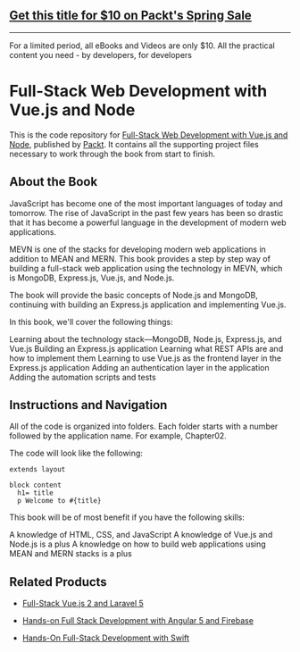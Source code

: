 ## [Get this title for $10 on Packt's Spring Sale](https://www.packt.com/B09552?utm_source=github&utm_medium=packt-github-repo&utm_campaign=spring_10_dollar_2022)
-----
For a limited period, all eBooks and Videos are only $10. All the practical content you need \- by developers, for developers

# Full-Stack Web Development with Vue.js and Node
This is the code repository for [Full-Stack Web Development with Vue.js and Node](https://www.packtpub.com/web-development/full-stack-web-development-vuejs-and-node?utm_source=github&utm_medium=repository&utm_campaign=9781788831147), published by [Packt](https://www.packtpub.com/?utm_source=github). It contains all the supporting project files necessary to work through the book from start to finish.
## About the Book
JavaScript has become one of the most important languages of today and tomorrow.
The rise of JavaScript in the past few years has been so drastic that it has become a powerful language in the development of modern web applications.

MEVN is one of the stacks for developing modern web applications in addition to MEAN and MERN. This book provides a step by step way of building a full-stack web application using the technology in MEVN, which is MongoDB, Express.js, Vue.js, and Node.js.

The book will provide the basic concepts of Node.js and MongoDB, continuing with building an Express.js application and implementing Vue.js.

In this book, we'll cover the following things:

Learning about the technology stack—MongoDB, Node.js, Express.js, and Vue.js
Building an Express.js application
Learning what REST APIs are and how to implement them
Learning to use Vue.js as the frontend layer in the Express.js application
Adding an authentication layer in the application
Adding the automation scripts and tests

## Instructions and Navigation
All of the code is organized into folders. Each folder starts with a number followed by the application name. For example, Chapter02.



The code will look like the following:
```
extends layout

block content
  h1= title
  p Welcome to #{title}
```

This book will be of most benefit if you have the following skills:

A knowledge of HTML, CSS, and JavaScript
A knowledge of Vue.js and Node.js is a plus
A knowledge on how to build web applications using MEAN and MERN stacks is a plus


## Related Products
* [Full-Stack Vue.js 2 and Laravel 5](https://www.packtpub.com/application-development/full-stack-vuejs-2-and-laravel-5?utm_source=github&utm_medium=repository&utm_campaign=9781788299589)

* [Hands-on Full Stack Development with Angular 5 and Firebase](https://www.packtpub.com/application-development/hands-full-stack-development-angular-5-and-firebase?utm_source=github&utm_medium=repository&utm_campaign=9781788298735)

* [Hands-On Full-Stack Development with Swift](https://www.packtpub.com/web-development/hands-full-stack-development-swift?utm_source=github&utm_medium=repository&utm_campaign=9781788625241)

